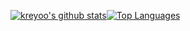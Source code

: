[![kreyoo's github stats](https://profile-readme-git-master.kreyoo.vercel.app/api?username=kreyoo&theme=synthwave&count_private=true&bg_color=30,e96443,904e95&title_color=fff&text_color=fff)](https://github.com/anuraghazra/github-readme-stats)[![Top Languages](https://profile-readme-git-master.kreyoo.vercel.app/api/top-langs/?username=kreyoo&theme=synthwave&bg_color=30,e96443,904e95&title_color=fff&count_private=true&text_color=fff)](https://github.com/anuraghazra/github-readme-stats)
